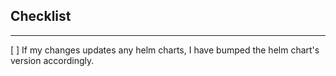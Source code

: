 ## Checklist

---

[ ] If my changes updates any helm charts, I have bumped the helm chart's version accordingly.
